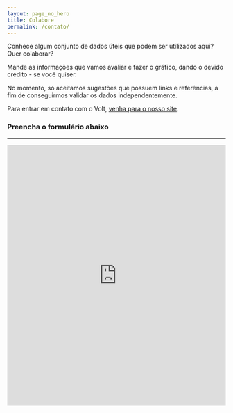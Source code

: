 ```yaml
---
layout: page_no_hero
title: Colabore
permalink: /contato/
---
```


Conhece algum conjunto de dados úteis que podem ser utilizados aqui? Quer colaborar?

Mande as informações que vamos avaliar e fazer o gráfico, dando o devido crédito - se você quiser.

No momento, só aceitamos sugestões que possuem links e referências, a fim de conseguirmos validar os dados independentemente.

Para entrar em contato com o Volt, [venha para o nosso site](http://www.voltdata.info/quemsomos/).

### Preencha o formulário abaixo

---

<iframe src="https://goo.gl/forms/5XAd8zqzKT0R0by33" frameborder="no" seamless width="100%" height="600px"> </iframe>
